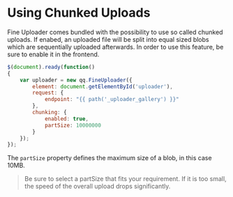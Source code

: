 Using Chunked Uploads
=====================

Fine Uploader comes bundled with the possibility to use so called chunked uploads. If enabed, an uploaded file will be split into equal sized blobs which are sequentially uploaded afterwards. In order to use this feature, be sure to enable it in the frontend.

```js
$(document).ready(function()
{
    var uploader = new qq.FineUploader({
        element: document.getElementById('uploader'),
        request: {
            endpoint: "{{ path('_uploader_gallery') }}"
        },
        chunking: {
            enabled: true,
            partSize: 10000000
        }
    });
});
```

The `partSize` property defines the maximum size of a blob, in this case 10MB.

> Be sure to select a partSize that fits your requirement. If it is too small, the speed of the overall upload drops significantly.